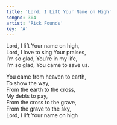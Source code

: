 ```yaml
---
title: 'Lord, I Lift Your Name on High'
songno: 304
artist: 'Rick Founds'
key: 'A'
---
```


Lord, I lift Your name on high,  
Lord, I love to sing Your praises,  
I’m so glad, You’re in my life,  
I’m so glad, You came to save us.  
  
You came from heaven to earth,  
To show the way,  
From the earth to the cross,  
My debts to pay,  
From the cross to the grave,  
From the grave to the sky,  
Lord, I lift Your name on high  
